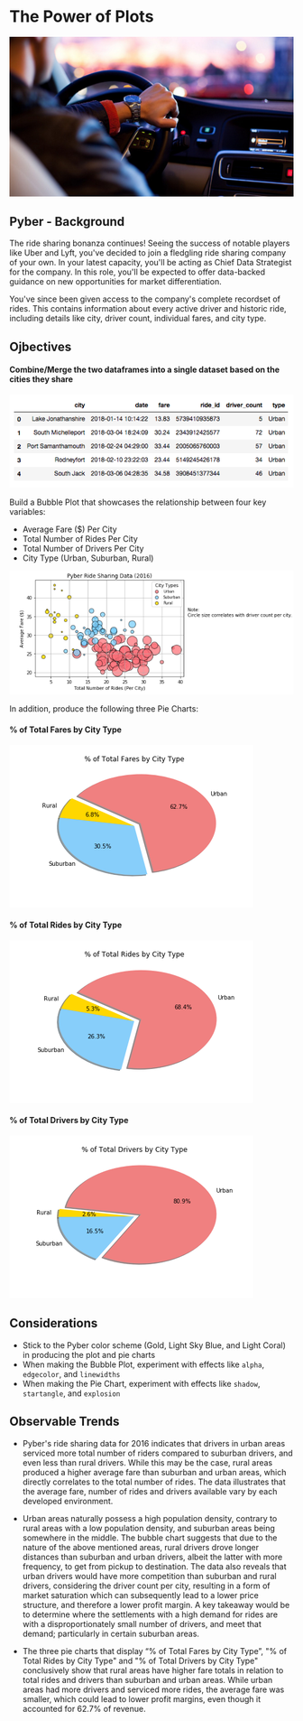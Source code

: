 # The Power of Plots

![x](Images/ride.png)

## Pyber - Background

The ride sharing bonanza continues! Seeing the success of notable players like Uber and Lyft, you've decided to join a fledgling ride sharing company of your own. In your latest capacity, you'll be acting as Chief Data Strategist for the company. In this role, you'll be expected to offer data-backed guidance on new opportunities for market differentiation.

You've since been given access to the company's complete recordset of rides. This contains information about every active driver and historic ride, including details like city, driver count, individual fares, and city type.


## Ojbectives

#### Combine/Merge the two dataframes into a single dataset based on the cities they share
![](Images/merged-dataframe_dataset.png)


Build a Bubble Plot that showcases the relationship between four key variables:

* Average Fare ($) Per City
* Total Number of Rides Per City
* Total Number of Drivers Per City
* City Type (Urban, Suburban, Rural)

![](Images/pyber_ridesharing_data_2016.png)

In addition, produce the following three Pie Charts:

#### % of Total Fares by City Type

![](Images/pyber_ridesharing_percetage_total_fares.png)

#### % of Total Rides by City Type

![](Images/pyber_ridesharing_percetage_total_rides.png)

#### % of Total Drivers by City Type

![](Images/pyber_ridesharing_percetage_total_drivers.png)


## Considerations

* Stick to the Pyber color scheme (Gold, Light Sky Blue, and Light Coral) in producing the plot and pie charts
* When making the Bubble Plot, experiment with effects like `alpha`, `edgecolor`, and `linewidths`
* When making the Pie Chart, experiment with effects like `shadow`, `startangle`, and `explosion`


## Observable Trends

* Pyber's ride sharing data for 2016 indicates that drivers in urban areas serviced more total number of riders compared to suburban drivers, and even less than rural drivers. While this may be the case, rural areas produced a higher average fare than suburban and urban areas, which directly correlates to the total number of rides. The data illustrates that the average fare, number of rides and drivers available vary by each developed environment.

* Urban areas naturally possess a high population density, contrary to rural areas with a low population density, and suburban areas being somewhere in the middle. The bubble chart suggests that due to the nature of the above mentioned areas, rural drivers drove longer distances than suburban and urban drivers, albeit the latter with more frequency, to get from pickup to destination. The data also reveals that urban drivers would have more competition than suburban and rural drivers, considering the driver count per city, resulting in a form of market saturation which can subsequently lead to a lower price structure, and therefore a lower profit margin. A key takeaway would be to determine where the settlements with a high demand for rides are with a disproportionately small number of drivers, and meet that demand; particularly in certain suburban areas.

* The three pie charts that display “% of Total Fares by City Type”, "% of Total Rides by City Type" and "% of Total Drivers by City Type" conclusively show that rural areas have higher fare totals in relation to total rides and drivers than suburban and urban areas. While urban areas had more drivers and serviced more rides, the average fare was smaller, which could lead to lower profit margins, even though it accounted for 62.7% of revenue.
